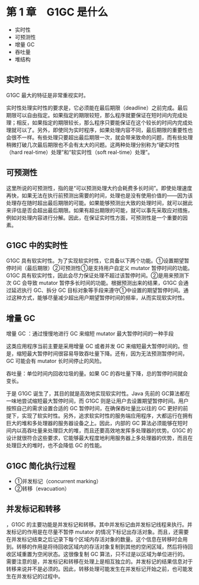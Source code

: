 # 第 1 章　G1GC 是什么

- 实时性
- 可预测性
- 增量 GC
- 吞吐量
- 堆结构

## 实时性

G1GC 最大的特征是非常重视实时。

实时性处理实时性的要求是，它必须能在最后期限（deadline）之前完成。最后期限可以自由指定。如果指定的期限较短，那么程序就要保证在短时间内完成处理；相反，如果指定的期限较长，那么程序只要能保证在这个较长的时间内完成处理就可以了。另外，即使同为实时程序，如果处理内容不同，最后期限的重要性也会很不一样。有些处理只要超出最后期限一次，就会带来致命的问题，而有些处理稍微打破几次最后期限也不会有太大的问题。这两种处理分别称为“硬实时性（hard real-time）处理”和“软实时性（soft real-time）处理”。

## 可预测性

这里所说的可预测性，指的是“可以预测处理大约会耗费多长时间”。即使处理速度再快，如果无法在执行前预测出需要的时间，处理也是没有使用价值的——因为该处理存在随时超出最后期限的可能。如果能够预测出大致的处理时间，就可以据此来评估是否会超出最后期限。如果有超出期限的可能，就可以事先采取应对措施，例如对处理内容进行分解。因此，在保证实时性方面，可预测性是一个重要的因素。

## G1GC 中的实时性

G1GC 具有软实时性。为了实现软实时性，它具备以下两个功能。①设置期望暂停时间（最后期限）②可预测性①是支持用户自定义 mutator 暂停时间的功能。G1GC 具有软实时性，因此会尽力保证处理不超过该暂停时间。②是用来预测下次 GC 会导致 mutator 暂停多长时间的功能。根据预测出来的结果，G1GC 会通过延迟执行 GC、拆分 GC 目标对象等手段来遵守①中设置的期望暂停时间。通过这种方式，能够尽量减少超出用户期望暂停时间的频率，从而实现软实时性。

## 增量 GC

增量 GC ：通过慢慢地进行 GC 来缩短 mutator 最大暂停时间的一种手段

这类应用程序当前主要是采用增量 GC 或者并发 GC 来缩短最大暂停时间的。但是，缩短最大暂停时间很容易导致吞吐量下降。还有，因为无法预测暂停时间，GC 可能会有 mutator 长时间停止的风险。

吞吐量：单位时间内回收垃圾的量。如果 GC 的吞吐量下降，总的暂停时间就会变长。

于是 G1GC 诞生了，其目的就是高效地实现软实时性。Java 先前的 GC算法都在一味地尝试缩短最大暂停时间，而 G1GC 则是让用户去设置期望暂停时间。用户按照自己的需求设置合适的 GC 暂停时间，在确保吞吐量比以往的 GC 更好的前提下，实现了软实时性。另外，追求软实时性的服务端应用程序，大都运行在拥有巨大的堆和多处理器的服务器设备之上。因此，内部的 GC 算法必须能够在短时间内以高吞吐量来处理巨大的堆，而且还要高效地发挥多处理器的优势。G1GC 的设计就很符合这些要求，它能够最大程度地利用服务器上多处理器的优势，而且在处理巨大的堆时，也不会降低 GC 的性能。

## G1GC 简化执行过程

- ①并发标记（concurrent marking）
- ②转移（evacuation）


## 并发标记和转移

，G1GC 的主要功能是并发标记和转移。其中并发标记由并发标记线程来执行。并发标记的作用是在尽量不暂停 mutator 的情况下标记出存活对象。而且，还需要在并发标记结束之后记录下每个区域内存活对象的数量。这个信息在转移时会用到。转移的作用是将待回收区域内的存活对象复制到其他的空闲区域，然后将待回收区域重置为空闲状态。这很像复制 GC 算法，只不过是以区域为单位进行的。需要注意的是，并发标记和转移在处理上是相互独立的。并发标记的结果信息对于转移来说并不是必须的。因此，转移处理可能发生在并发标记开始之前，也可能发生在并发标记的过程中。